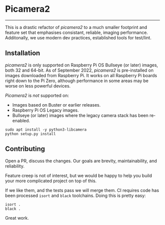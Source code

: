 # Picamera2

---
This is a drastic refactor of _picamera2_ to a much smaller footprint and
feature set that emphasises consistant, reliable, imaging performance. 
Additonally, we use modern dev practices, established tools for test/lint.

## Installation

_picamera2_ is only supported on Raspberry Pi OS Bullseye (or later) images, both 32 and 64-bit. As of September 2022, _picamera2_ is pre-installed on images downloaded from Raspberry Pi. It works on all Raspberry Pi boards right down to the Pi Zero, although performance in some areas may be worse on less powerful devices.

_Picamera2_ is _not_ supported on:

* Images based on Buster or earlier releases.
* Raspberry Pi OS Legacy images.
* Bullseye (or later) images where the legacy camera stack has been re-enabled.

```
sudo apt install -y python3-libcamera
python setup.py install
```

## Contributing

Open a PR, discuss the changes. Our goals are brevity, maintainability,
and reliability. 

Feature creep is not of interest, but we would be happy
to help you build your more complicated project on top of this.

If we like them, and the tests pass we will merge them. 
CI requires code has been processed `isort` and `black` toolchains.
Doing this is pretty easy:
```
isort .
black .
```

Great work.
